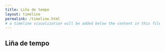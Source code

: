 ```yaml
---
title: Liña de tempo
layout: timeline
permalink: /timeline.html
# a timeline visualization will be added below the content in this file
---
```


## Liña de tempo


